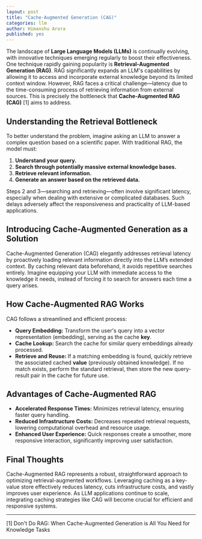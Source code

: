 ```yaml
---
layout: post
title: "Cache-Augmented Generation (CAG)"
categories: llm
author: Himanshu Arora
published: yes
---
```


The landscape of **Large Language Models (LLMs)** is continually evolving, with innovative techniques emerging regularly to boost their effectiveness. One technique rapidly gaining popularity is **Retrieval-Augmented Generation (RAG)**. RAG significantly expands an LLM's capabilities by allowing it to access and incorporate external knowledge beyond its limited context window. However, RAG faces a critical challenge—latency due to the time-consuming process of retrieving information from external sources. This is precisely the bottleneck that **Cache-Augmented RAG (CAG)** \[1] aims to address.

## Understanding the Retrieval Bottleneck

To better understand the problem, imagine asking an LLM to answer a complex question based on a scientific paper. With traditional RAG, the model must:

1. **Understand your query.**
2. **Search through potentially massive external knowledge bases.**
3. **Retrieve relevant information.**
4. **Generate an answer based on the retrieved data.**

Steps 2 and 3—searching and retrieving—often involve significant latency, especially when dealing with extensive or complicated databases. Such delays adversely affect the responsiveness and practicality of LLM-based applications.

## Introducing Cache-Augmented Generation as a Solution

Cache-Augmented Generation (CAG) elegantly addresses retrieval latency by proactively loading relevant information directly into the LLM’s extended context. By caching relevant data beforehand, it avoids repetitive searches entirely. Imagine equipping your LLM with immediate access to the knowledge it needs, instead of forcing it to search for answers each time a query arises.

## How Cache-Augmented RAG Works

CAG follows a streamlined and efficient process:

* **Query Embedding:** Transform the user's query into a vector representation (embedding), serving as the cache **key**.
* **Cache Lookup:** Search the cache for similar query embeddings already processed.
* **Retrieve and Reuse:** If a matching embedding is found, quickly retrieve the associated cached **value** (previously obtained knowledge). If no match exists, perform the standard retrieval, then store the new query-result pair in the cache for future use.

## Advantages of Cache-Augmented RAG

* **Accelerated Response Times:** Minimizes retrieval latency, ensuring faster query handling.
* **Reduced Infrastructure Costs:** Decreases repeated retrieval requests, lowering computational overhead and resource usage.
* **Enhanced User Experience:** Quick responses create a smoother, more responsive interaction, significantly improving user satisfaction.

## Final Thoughts

Cache-Augmented RAG represents a robust, straightforward approach to optimizing retrieval-augmented workflows. Leveraging caching as a key-value store effectively reduces latency, cuts infrastructure costs, and vastly improves user experience. As LLM applications continue to scale, integrating caching strategies like CAG will become crucial for efficient and responsive systems.

---

\[1] Don't Do RAG: When Cache-Augmented Generation is All You Need for Knowledge Tasks
